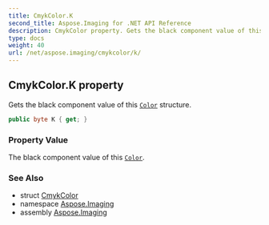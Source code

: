 ```yaml
---
title: CmykColor.K
second_title: Aspose.Imaging for .NET API Reference
description: CmykColor property. Gets the black component value of this Color structure
type: docs
weight: 40
url: /net/aspose.imaging/cmykcolor/k/
---
```

## CmykColor.K property

Gets the black component value of this [`Color`](../../color/) structure.

```csharp
public byte K { get; }
```

### Property Value

The black component value of this [`Color`](../../color/).

### See Also

* struct [CmykColor](../)
* namespace [Aspose.Imaging](../../cmykcolor/)
* assembly [Aspose.Imaging](../../../)


